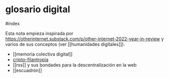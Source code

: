 # glosario digital
#index 

Esta nota empieza inspirada por <https://otherinternet.substack.com/p/other-internet-2022-year-in-review> y varios de sus conceptos (ver [[humanidades digitales]]).

- [[memoria colectiva digital]]
- [cripto-filantropía](https://www.figma.com/file/IV5AGF2aV75vau327SUKSy/CRYPTO-PHILANTHROPY?node-id=0%3A1)
- [[rss]] y sus bondades para la descentralización en la web
- [[escuadrón]]

